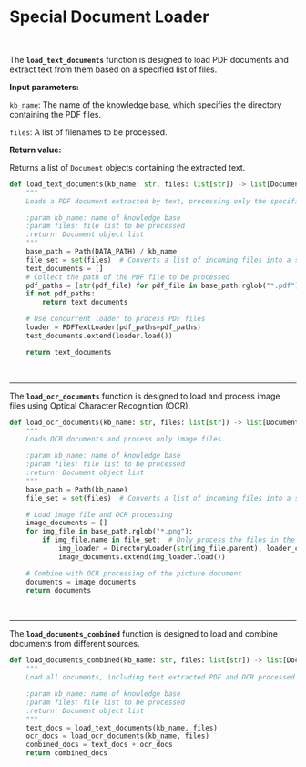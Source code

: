 # Special Document Loader
<br/>

The **`load_text_documents`** function is designed to load PDF documents and extract text from them based on a specified list of files.

**Input parameters:**

`kb_name`: The name of the knowledge base, which specifies the directory containing the PDF files.

`files`: A list of filenames to be processed.

**Return value:**

Returns a list of `Document` objects containing the extracted text.

```python
def load_text_documents(kb_name: str, files: list[str]) -> list[Document]:
    """
    Loads a PDF document extracted by text, processing only the specified file based on the list of files passed in.

    :param kb_name: name of knowledge base
    :param files: file list to be processed
    :return: Document object list
    """
    base_path = Path(DATA_PATH) / kb_name
    file_set = set(files)  # Converts a list of incoming files into a set for quick lookups
    text_documents = []
    # Collect the path of the PDF file to be processed
    pdf_paths = [str(pdf_file) for pdf_file in base_path.rglob("*.pdf") if pdf_file.name in file_set]
    if not pdf_paths:
        return text_documents

    # Use concurrent loader to process PDF files
    loader = PDFTextLoader(pdf_paths=pdf_paths)
    text_documents.extend(loader.load())

    return text_documents

```

<br/>

---
The **`load_ocr_documents`** function is designed to load and process image files using Optical Character Recognition (OCR).

```python
def load_ocr_documents(kb_name: str, files: list[str]) -> list[Document]:
    """
    Loads OCR documents and process only image files.

    :param kb_name: name of knowledge base
    :param files: file list to be processed
    :return: Document object list
    """
    base_path = Path(kb_name)
    file_set = set(files)  # Converts a list of incoming files into a set for quick lookups

    # Load image file and OCR processing
    image_documents = []
    for img_file in base_path.rglob("*.png"):
        if img_file.name in file_set:  # Only process the files in the incoming file list
            img_loader = DirectoryLoader(str(img_file.parent), loader_cls=RapidOCRLoader, glob=img_file.name)
            image_documents.extend(img_loader.load())

    # Combine with OCR processing of the picture document
    documents = image_documents
    return documents
```

<br/>

---
The **`load_documents_combined`** function is designed to load and combine documents from different sources.

```python
def load_documents_combined(kb_name: str, files: list[str]) -> list[Document]:
    """
    Load all documents, including text extracted PDF and OCR processed images.

    :param kb_name: name of knowledge base
    :param files: file list to be processed
    :return: Document object list
    """
    text_docs = load_text_documents(kb_name, files)
    ocr_docs = load_ocr_documents(kb_name, files)
    combined_docs = text_docs + ocr_docs
    return combined_docs
```